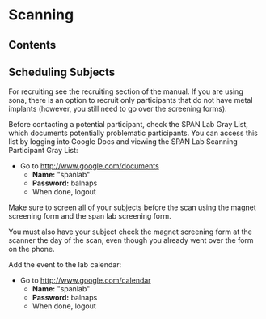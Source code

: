 # Scanning

## Contents

## Scheduling Subjects
For recruiting see the recruiting section of the manual. If you are using sona, there is an option to recruit only participants that do not have metal implants (however, you still need to go over the screening forms).

Before contacting a potential participant, check the SPAN Lab Gray List, which documents potentially problematic participants. You can access this list by logging into Google Docs and viewing the SPAN Lab Scanning Participant Gray List:

- Go to http://www.google.com/documents
  - __Name:__ "spanlab"
  - __Password:__ balnaps
  - When done, logout

Make sure to screen all of your subjects before the scan using the magnet screening form and the span lab screening form.

You must also have your subject check the magnet screening form at the scanner the day of the scan, even though you already went over the form on the phone.

Add the event to the lab calendar:

- Go to http://www.google.com/calendar
  - __Name:__ "spanlab"
  - __Password:__ balnaps
  - When done, logout
